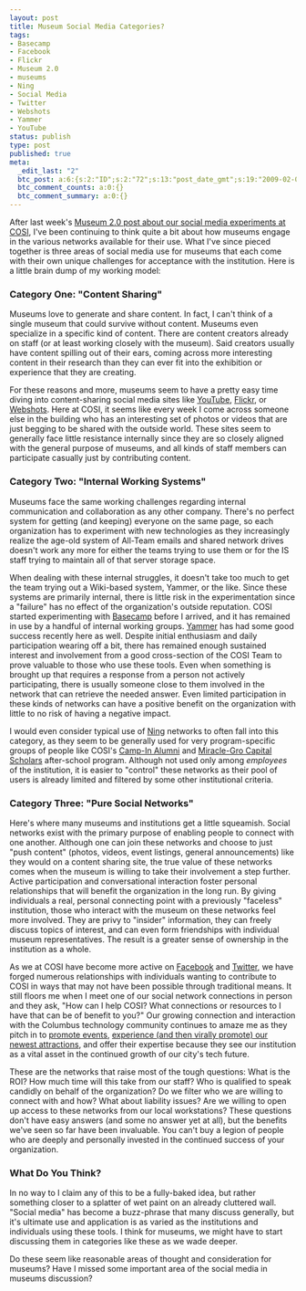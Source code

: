 ```yaml
---
layout: post
title: Museum Social Media Categories?
tags:
- Basecamp
- Facebook
- Flickr
- Museum 2.0
- museums
- Ning
- Social Media
- Twitter
- Webshots
- Yammer
- YouTube
status: publish
type: post
published: true
meta:
  _edit_last: "2"
  btc_post: a:6:{s:2:"ID";s:2:"72";s:13:"post_date_gmt";s:19:"2009-02-09 20:44:46";s:23:"initial_import_date_gmt";s:19:"2009-06-09 20:36:55";s:20:"last_import_date_gmt";s:19:"0000-00-00 00:00:00";s:4:"hits";s:1:"0";s:6:"misses";s:1:"0";}
  btc_comment_counts: a:0:{}
  btc_comment_summary: a:0:{}
---
```

After last week's [Museum 2.0 post about our social media experiments at COSI](http://museumtwo.blogspot.com/2009/02/change-from-inside-conversation-with.html), I've been continuing to think quite a bit about how museums engage in the various networks available for their use. What I've since pieced together is three areas of social media use for museums that each come with their own unique challenges for acceptance with the institution. Here is a little brain dump of my working model:

### Category One: "Content Sharing"

Museums love to generate and share content. In fact, I can't think of a single museum that could survive without content. Museums even specialize in a specific kind of content. There are content creators already on staff (or at least working closely with the museum). Said creators usually have content spilling out of their ears, coming across more interesting content in their research than they can ever fit into the exhibition or experience that they are creating.

For these reasons and more, museums seem to have a pretty easy time diving into content-sharing social media sites like [YouTube](http://www.youtube.com/cosiscience), [Flickr](http://www.flickr.com/groups/432979@N21/), or [Webshots](http://www.flickr.com/groups/432979@N21/). Here at COSI, it seems like every week I come across someone else in the building who has an interesting set of photos or videos that are just begging to be shared with the outside world. These sites seem to generally face little resistance internally since they are so closely aligned with the general purpose of museums, and all kinds of staff members can participate casually just by contributing content.

### Category Two: "Internal Working Systems"

Museums face the same working challenges regarding internal communication and collaboration as any other company. There's no perfect system for getting (and keeping) everyone on the same page, so each organization has to experiment with new technologies as they increasingly realize the age-old system of All-Team emails and shared network drives doesn't work any more for either the teams trying to use them or for the IS staff trying to maintain all of that server storage space.

When dealing with these internal struggles, it doesn't take too much to get the team trying out a Wiki-based system, Yammer, or the like. Since these systems are primarily internal, there is little risk in the experimentation since a "failure" has no effect of the organization's outside reputation. COSI started experimenting with [Basecamp](http://www.basecamphq.com/) before I arrived, and it has remained in use by a handful of internal working groups. [Yammer](http://www.yammer.com/) has had some good success recently here as well. Despite initial enthusiasm and daily participation wearing off a bit, there has remained enough sustained interest and involvement from a good cross-section of the COSI Team to prove valuable to those who use these tools. Even when something is brought up that requires a response from a person not actively participating, there is usually someone close to them involved in the network that can retrieve the needed answer. Even limited participation in these kinds of networks can have a positive benefit on the organization with little to no risk of having a negative impact.

I would even consider typical use of [Ning](http://www.ning.com/) networks to often fall into this category, as they seem to be generally used for very program-specific groups of people like COSI's [Camp-In Alumni](http://millioncampers.ning.com/) and [Miracle-Gro Capital Scholars](http://mgcapitalscholars.ning.com/) after-school program. Although not used only among *employees* of the institution, it is easier to "control" these networks as their pool of users is already limited and filtered by some other institutional criteria.

### Category Three: "Pure Social Networks"

Here's where many museums and institutions get a little squeamish. Social networks exist with the primary purpose of enabling people to connect with one another. Although one can join these networks and choose to just "push content" (photos, videos, event listings, general announcements) like they would on a content sharing site, the true value of these networks comes when the museum is willing to take their involvement a step further. Active participation and conversational interaction foster personal relationships that will benefit the organization in the long run. By giving individuals a real, personal connecting point with a previously "faceless" institution, those who interact with the museum on these networks feel more involved. They are privy to "insider" information, they can freely discuss topics of interest, and can even form friendships with individual museum representatives. The result is a greater sense of ownership in the institution as a whole.

As we at COSI have become more active on [Facebook](http://www.facebook.com/pages/COSI-Columbus-Dynamic-Hands-On-Science-Center/19602754789) and [Twitter](http://www.cosi.org/COSI), we have forged numerous relationships with individuals wanting to contribute to COSI in ways that may not have been possible through traditional means. It still floors me when I meet one of our social network connections in person and they ask, "How can I help COSI? What connections or resources to I have that can be of benefit to you?" Our growing connection and interaction with the Columbus technology community continues to amaze me as they pitch in to [promote events](http://www.meetup.com/columbustech/calendar/9592427/), [experience (and then virally promote) our newest attractions](http://www.meetup.com/columbustech/calendar/9478736/), and offer their expertise because they see our institution as a vital asset in the continued growth of our city's tech future.

These are the networks that raise most of the tough questions: What is the ROI? How much time will this take from our staff? Who is qualified to speak candidly on behalf of the organization? Do we filter who we are willing to connect with and how? What about liability issues? Are we willing to open up access to these networks from our local workstations? These questions don't have easy answers (and some no answer yet at all), but the benefits we've seen so far have been invaluable. You can't buy a legion of people who are deeply and personally invested in the continued success of your organization.

### What Do You Think?

In no way to I claim any of this to be a fully-baked idea, but rather something closer to a splatter of wet paint on an already cluttered wall. "Social media" has become a buzz-phrase that many discuss generally, but it's ultimate use and application is as varied as the institutions and individuals using these tools. I think for museums, we might have to start discussing them in categories like these as we wade deeper.

Do these seem like reasonable areas of thought and consideration for museums? Have I missed some important area of the social media in museums discussion?
